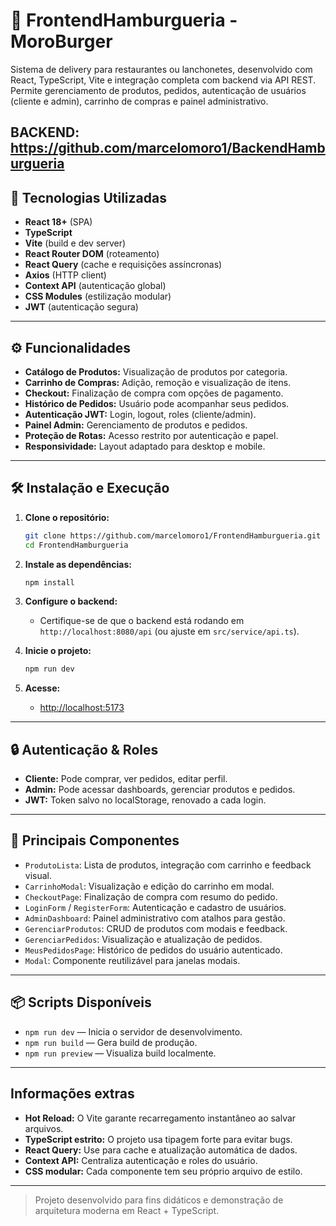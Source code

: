 # 🍔 FrontendHamburgueria - MoroBurger

Sistema de delivery para restaurantes ou lanchonetes, desenvolvido com React, TypeScript, Vite e integração completa com backend via API REST. Permite gerenciamento de produtos, pedidos, autenticação de usuários (cliente e admin), carrinho de compras e painel administrativo.

BACKEND: https://github.com/marcelomoro1/BackendHamburgueria
---

## 🚀 Tecnologias Utilizadas

- **React 18+** (SPA)
- **TypeScript**
- **Vite** (build e dev server)
- **React Router DOM** (roteamento)
- **React Query** (cache e requisições assíncronas)
- **Axios** (HTTP client)
- **Context API** (autenticação global)
- **CSS Modules** (estilização modular)
- **JWT** (autenticação segura)

--- 

## ⚙️ Funcionalidades

- **Catálogo de Produtos:** Visualização de produtos por categoria.
- **Carrinho de Compras:** Adição, remoção e visualização de itens.
- **Checkout:** Finalização de compra com opções de pagamento.
- **Histórico de Pedidos:** Usuário pode acompanhar seus pedidos.
- **Autenticação JWT:** Login, logout, roles (cliente/admin).
- **Painel Admin:** Gerenciamento de produtos e pedidos.
- **Proteção de Rotas:** Acesso restrito por autenticação e papel.
- **Responsividade:** Layout adaptado para desktop e mobile.

---

## 🛠️ Instalação e Execução

1. **Clone o repositório:**
   ```bash
   git clone https://github.com/marcelomoro1/FrontendHamburgueria.git
   cd FrontendHamburgueria
   ```

2. **Instale as dependências:**
   ```bash
   npm install
   ```

3. **Configure o backend:**
   - Certifique-se de que o backend está rodando em `http://localhost:8080/api` (ou ajuste em `src/service/api.ts`).

4. **Inicie o projeto:**
   ```bash
   npm run dev
   ```

5. **Acesse:**
   - [http://localhost:5173](http://localhost:5173)

---

## 🔒 Autenticação & Roles

- **Cliente:** Pode comprar, ver pedidos, editar perfil.
- **Admin:** Pode acessar dashboards, gerenciar produtos e pedidos.
- **JWT:** Token salvo no localStorage, renovado a cada login.

---

## 🧩 Principais Componentes

- `ProdutoLista`: Lista de produtos, integração com carrinho e feedback visual.
- `CarrinhoModal`: Visualização e edição do carrinho em modal.
- `CheckoutPage`: Finalização de compra com resumo do pedido.
- `LoginForm` / `RegisterForm`: Autenticação e cadastro de usuários.
- `AdminDashboard`: Painel administrativo com atalhos para gestão.
- `GerenciarProdutos`: CRUD de produtos com modais e feedback.
- `GerenciarPedidos`: Visualização e atualização de pedidos.
- `MeusPedidosPage`: Histórico de pedidos do usuário autenticado.
- `Modal`: Componente reutilizável para janelas modais.

---

## 📦 Scripts Disponíveis

- `npm run dev` — Inicia o servidor de desenvolvimento.
- `npm run build` — Gera build de produção.
- `npm run preview` — Visualiza build localmente.

---

## Informações extras

- **Hot Reload:** O Vite garante recarregamento instantâneo ao salvar arquivos.
- **TypeScript estrito:** O projeto usa tipagem forte para evitar bugs.
- **React Query:** Use para cache e atualização automática de dados.
- **Context API:** Centraliza autenticação e roles do usuário.
- **CSS modular:** Cada componente tem seu próprio arquivo de estilo.

---


> Projeto desenvolvido para fins didáticos e demonstração de arquitetura moderna em React + TypeScript.
